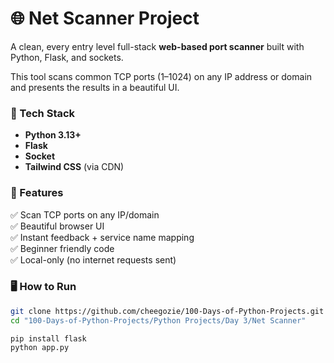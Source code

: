# 🌐 Net Scanner Project

A clean, every entry level full-stack **web-based port scanner** built with Python, Flask, and sockets.

This tool scans common TCP ports (1–1024) on any IP address or domain and presents the results in a beautiful UI.


### 🔧 Tech Stack
- **Python 3.13+**
- **Flask**
- **Socket**
- **Tailwind CSS** (via CDN)


### 🚀 Features
✅ Scan TCP ports on any IP/domain  
✅ Beautiful browser UI  
✅ Instant feedback + service name mapping  
✅ Beginner friendly code  
✅ Local-only (no internet requests sent)


### 🖥 How to Run

```bash
git clone https://github.com/cheegozie/100-Days-of-Python-Projects.git
cd "100-Days-of-Python-Projects/Python Projects/Day 3/Net Scanner"

pip install flask
python app.py

